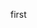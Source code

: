 <!DOCTYPE html>
<html lang="en">
<head>
    <meta charset="UTF-8">
    <title>Title</title>
</head>
<body>
<p>first</p>
</body>
</html>

